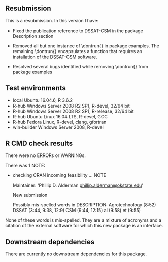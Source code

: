 ## Resubmission

This is a resubmission. In this version I have:

* Fixed the publication reference to DSSAT-CSM in the package Description section

* Removed all but one instance of \dontrun{} in package examples. The remaining \dontrun{} encapsulates a function that requires an installation of the DSSAT-CSM software.

* Resolved several bugs identified while removing \dontrun{} from package examples

## Test environments

* local Ubuntu 16.04.6, R 3.6.2
* R-hub Windows Server 2008 R2 SP1, R-devel, 32/64 bit
* R-hub Windows Server 2008 R2 SP1, R-release, 32/64 bit
* R-hub Ubuntu Linux 16.04 LTS, R-devel, GCC
* R-hub Fedora Linux, R-devel, clang, gfortran
* win-builder Windows Server 2008, R-devel

## R CMD check results

There were no ERRORs or WARNINGs.

There was 1 NOTE:

* checking CRAN incoming feasibility ... NOTE

  Maintainer: 'Phillip D. Alderman <phillip.alderman@okstate.edu>'

  New submission

  Possibly mis-spelled words in DESCRIPTION:
    Agrotechnology (8:52)
    DSSAT (3:44, 9:38, 12:9)
    CSM (9:44, 12:15)
    al (9:58)
    et (9:55)
  
None of these words is mis-spelled. They are a mixture of acronyms and a citation
  of the external software for which this new package is an interface.

## Downstream dependencies

There are currently no downstream dependencies for this package.
